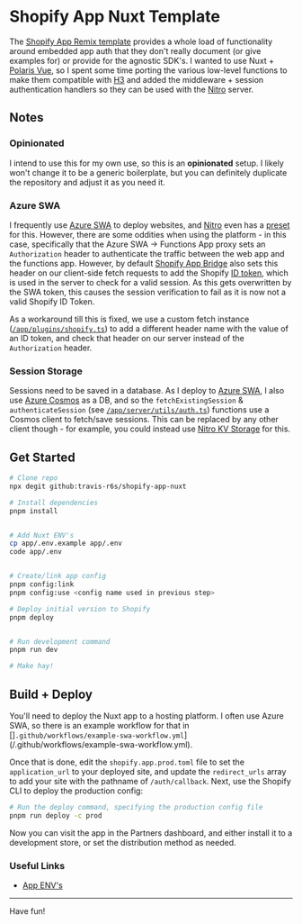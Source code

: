 # Shopify App Nuxt Template

The [Shopify App Remix template](https://github.com/Shopify/shopify-app-js/tree/main/packages/apps/shopify-app-remix#readme) provides a whole load of functionality around embedded app auth that they don't really document (or give examples for) or provide for the agnostic SDK's. I wanted to use Nuxt + [Polaris Vue](https://ownego.github.io/polaris-vue/), so I spent some time porting the various low-level functions to make them compatible with [H3](https://h3.unjs.io) and added the middleware + session authentication handlers so they can be used with the [Nitro](https://nitro.unjs.io) server.

## Notes

### Opinionated
I intend to use this for my own use, so this is an **opinionated** setup. I likely won't change it to be a generic boilerplate, but you can definitely duplicate the repository and adjust it as you need it.

### Azure SWA
I frequently use [Azure SWA](https://azure.microsoft.com/en-us/products/app-service/static) to deploy websites, and [Nitro](https://nitro.unjs.io) even has a [preset](https://nitro.unjs.io/deploy/providers/azure#azure-static-web-apps) for this. However, there are some oddities when using the platform - in this case, specifically that the Azure SWA -> Functions App proxy sets an `Authorization` header to authenticate the traffic between the web app and the functions app. However, by default [Shopify App Bridge](https://shopify.dev/docs/api/app-bridge-library) also sets this header on our client-side fetch requests to add the Shopify [ID token](https://shopify.dev/docs/api/app-bridge-library/apis/id-token), which is used in the server to check for a valid session. As this gets overwritten by the SWA token, this causes the session verification to fail as it is now not a valid Shopify ID Token.

As a workaround till this is fixed, we use a custom fetch instance ([`/app/plugins/shopify.ts`](/app/plugins/shopify.ts)) to add a different header name with the value of an ID token, and check that header on our server instead of the `Authorization` header.

### Session Storage
Sessions need to be saved in a database. As I deploy to [Azure SWA](https://azure.microsoft.com/en-us/products/app-service/static), I also use [Azure Cosmos](https://azure.microsoft.com/en-us/products/cosmos-db) as a DB, and so the `fetchExistingSession` & `authenticateSession` (see [`/app/server/utils/auth.ts`](/app/server/utils/auth.ts)) functions use a Cosmos client to fetch/save sessions. This can be replaced by any other client though - for example, you could instead use [Nitro KV Storage](https://nitro.unjs.io/guide/storage) for this.


## Get Started

```sh
# Clone repo
npx degit github:travis-r6s/shopify-app-nuxt

# Install dependencies
pnpm install


# Add Nuxt ENV's
cp app/.env.example app/.env
code app/.env


# Create/link app config
pnpm config:link
pnpm config:use <config name used in previous step>

# Deploy initial version to Shopify
pnpm deploy


# Run development command
pnpm run dev

# Make hay!
```

## Build + Deploy

You'll need to deploy the Nuxt app to a hosting platform. I often use Azure SWA, so there is an example workflow for that in []`.github/workflows/example-swa-workflow.yml`](/.github/workflows/example-swa-workflow.yml).

Once that is done, edit the `shopify.app.prod.toml` file to set the `application_url` to your deployed site, and update the `redirect_urls` array to add your site with the pathname of `/auth/callback`. Next, use the Shopify CLI to deploy the production config:

```sh
# Run the deploy command, specifying the production config file
pnpm run deploy -c prod
```

Now you can visit the app in the Partners dashboard, and either install it to a development store, or set the distribution method as needed.

### Useful Links

- [App ENV's](https://shopify.dev/docs/apps/build/cli-for-apps/app-structure#dependency-management)

---

Have fun!
